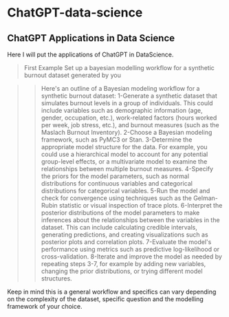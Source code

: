 # ChatGPT-data-science
ChatGPT Applications in Data Science
---
Here I will put the applications of ChatGPT in DataScience. 

> First Example
Set up a bayesian modelling workflow for a synthetic burnout dataset generated by you

>>Here's an outline of a Bayesian modeling workflow for a synthetic burnout dataset:
>>1-Generate a synthetic dataset that simulates burnout levels in a group of individuals. This could include variables such as demographic information (age, gender, occupation, etc.), work-related factors (hours worked per week, job stress, etc.), and burnout measures (such as the Maslach Burnout Inventory).
>>2-Choose a Bayesian modeling framework, such as PyMC3 or Stan.
>>3-Determine the appropriate model structure for the data. For example, you could use a hierarchical model to account for any potential group-level effects, or a multivariate model to examine the relationships between multiple burnout measures.
>>4-Specify the priors for the model parameters, such as normal distributions for continuous variables and categorical distributions for categorical variables.
>>5-Run the model and check for convergence using techniques such as the Gelman-Rubin statistic or visual inspection of trace plots.
>>6-Interpret the posterior distributions of the model parameters to make inferences about the relationships between the variables in the dataset. This can include calculating credible intervals, generating predictions, and creating visualizations such as posterior plots and correlation plots.
>>7-Evaluate the model's performance using metrics such as predictive log-likelihood or cross-validation.
>>8-Iterate and improve the model as needed by repeating steps 3-7, for example by adding new variables, changing the prior distributions, or trying different model structures.

Keep in mind this is a general workflow and specifics can vary depending on the complexity of the dataset, specific question and the modelling framework of your choice.
